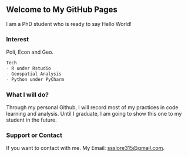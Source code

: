 ## Welcome to My GitHub Pages

I am a PhD student who is ready to say Hello World!



### Interest
Poli, Econ and Geo.

```markdown
Tech
- R under Rstudio
- Geospatial Analysis
- Python under PyCharm
```


### What I will do?

Through my personal Github, I will record most of my practices in code learning and analysis. Until I graduate, I am going to show this one to my student in the future.
### Support or Contact

If you want to contact with me. My Email: ssslore315@gmail.com.

